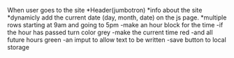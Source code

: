 When user goes to the site 
    *Header(jumbotron)
    *info about the site
    *dynamicly add the current date (day, month, date) on the js page.
    *multiple rows starting at 9am and going to 5pm
        -make an hour block for the time
        -if the hour has passed turn color grey
        -make the current time red
        -and all future hours green
        -an imput to allow text to be written
        -save button to local storage